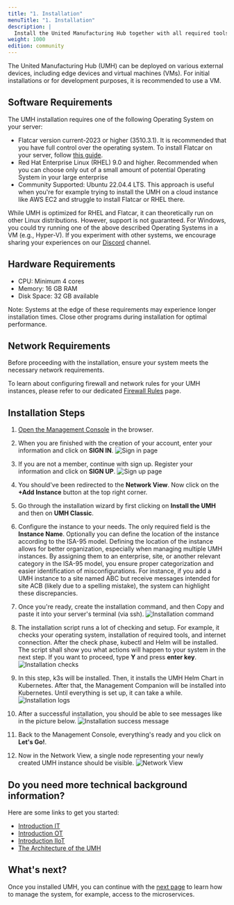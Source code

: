 ```yaml
---
title: "1. Installation"
menuTitle: "1. Installation"
description: |
  Install the United Manufacturing Hub together with all required tools on a Linux Operating System.
weight: 1000
edition: community
---
```


The United Manufacturing Hub (UMH) can be deployed on various external devices,
including edge devices and virtual machines (VMs). For initial installations
or for development purposes, it is recommended to use a VM.

## Software Requirements

The UMH installation requires one of the following Operating System on your server:

- Flatcar version current-2023 or higher (3510.3.1).
  It is recommended that you have full control over the operating system. To install Flatcar on your server,
  follow [this guide](/docs/production-guide/installation/flatcar-installation/). <!-- This article needs to be merged together https://umh.docs.umh.app/docs/production-guide/installation/flatcar-installation-virtual-machine/ https://learn.umh.app/course/flatcar-installation-on-proxmox/ -->
- Red Hat Enterprise Linux (RHEL) 9.0 and higher. Recommended when you can choose
  only out of a small amount of potential Operating System in your large enterprise
- Community Supported: Ubuntu 22.04.4 LTS. This approach is useful
  when you're for example trying to install the UMH on a cloud instance like AWS EC2
  and struggle to install Flatcar or RHEL there.

While UMH is optimized for RHEL and Flatcar, it can theoretically run on other Linux distributions.
However, support is not guaranteed.
For Windows, you could try running one of the above described Operating Systems in a VM (e.g., Hyper-V).
If you experiment with other systems, we encourage sharing your experiences
on our [Discord](https://discord.gg/F9mqkZnm9d) channel.

## Hardware Requirements

- CPU: Minimum 4 cores
- Memory: 16 GB RAM
- Disk Space: 32 GB available

Note: Systems at the edge of these requirements may experience longer installation times.
Close other programs during installation for optimal performance.

## Network Requirements

Before proceeding with the installation, ensure your system meets the necessary network requirements.

To learn about configuring firewall and network rules for your UMH instances,
please refer to our dedicated [Firewall Rules](/docs/production-guide/security/firewall-rules/) page.

## Installation Steps

1. [Open the Management Console](https://management.umh.app/) in the browser.

2. When you are finished with the creation of your account, enter your information and click on **SIGN IN**.
   ![Sign in page](/images/getstarted/installation/signin.png)

3. If you are not a member, continue with sign up. Register your information and click on **SIGN UP**.
   ![Sign up page](/images/getstarted/installation/signup.png)

4. You should've been redirected to the **Network View**. Now click on the **+Add Instance** button at the top right corner.

5. Go through the installation wizard by first clicking on **Install the UMH** and then on **UMH Classic**.

6. Configure the instance to your needs. The only required field is the **Instance Name**.
   Optionally you can define the location of the instance according to the ISA-95 model.
   Defining the location of the instance allows for better organization, especially when
   managing multiple UMH instances. By assigning them to an enterprise, site, or another
   relevant category in the ISA-95 model, you ensure proper categorization and easier
   identification of misconfigurations.
   For instance, if you add a UMH instance to a site named ABC but receive messages intended
   for site ACB (likely due to a spelling mistake), the system can highlight these discrepancies.

7. Once you're ready, create the installation command, and then Copy and paste it into your server's
   terminal (via ssh).
   ![Installation command](/images/getstarted/installation/command.png)

8. The installation script runs a lot of checking and setup. For example, it checks your operating system,
   installation of required tools, and internet connection.
   After the check phase, kubectl and Helm will be installed.
   The script shall show you what actions will happen to your system in the next step.
   If you want to proceed, type **Y** and press **enter key**.
   ![Installation checks](/images/getstarted/installation/checking.png)

9. In this step, k3s will be installed. Then, it installs the UMH Helm Chart in Kubernetes.
   After that, the Management Companion will be installed into Kubernetes.
   Until everything is set up, it can take a while.
   ![Installation logs](/images/getstarted/installation/installphase.png)

10. After a successful installation, you should be able to see messages like in the picture below.
    ![Installation success message](/images/getstarted/installation/successful.png)

11. Back to the Management Console, everything's ready and you click on **Let's Go!**.

12. Now in the Network View, a single node representing your newly created UMH instance should be visible.
    ![Network View](/images/getstarted/installation/networkView.png)

<!-- Show how it does now look like. What does this command now do? When is it finished? How can I see if it is finished

What happens in the install script:
- a lot of checking
- installes basic tools for manageing KUbernetes like Helm and kubectl
- installs k3s (Kubernetes)
- Installs the UMH Helm Chart into Kubernetes
- Installs the Management Companion into Kubernetes
- Waits until everything is setup

-->

## Do you need more technical background information?

Here are some links to get you started:

- [Introduction IT](https://learn.umh.app/course/introduction-into-it-ot-information-technology/)
- [Introduction OT](https://learn.umh.app/course/introduction-into-it-ot-operational-technology-ot/)
- [Introduction IIoT](https://learn.umh.app/course/introduction-into-it-ot-industrial-internet-of-things-iiot/)
- [The Architecture of the UMH](https://umh.docs.umh.app/docs/architecture/)

## What's next?

Once you installed UMH, you can continue with the
[next page](/docs/getstarted/managingthesystem) to learn how to manage the system,
for example, access to the microservices.
